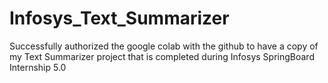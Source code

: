 # Infosys_Text_Summarizer
Successfully authorized the google colab with the github to have a copy of my Text Summarizer project that is completed during Infosys SpringBoard Internship 5.0
